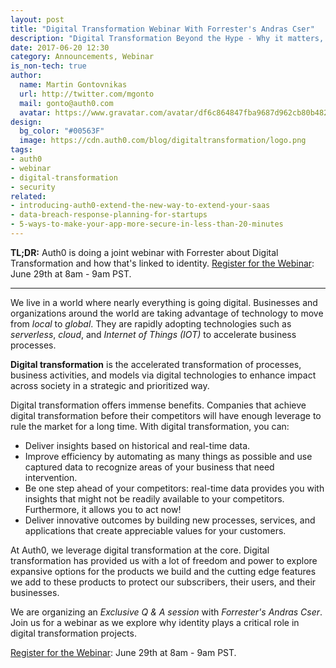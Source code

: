 ```yaml
---
layout: post
title: "Digital Transformation Webinar With Forrester's Andras Cser"
description: "Digital Transformation Beyond the Hype - Why it matters, and the importance of identity."
date: 2017-06-20 12:30
category: Announcements, Webinar
is_non-tech: true
author:
  name: Martin Gontovnikas
  url: http://twitter.com/mgonto
  mail: gonto@auth0.com
  avatar: https://www.gravatar.com/avatar/df6c864847fba9687d962cb80b482764??s=60
design:
  bg_color: "#00563F"
  image: https://cdn.auth0.com/blog/digitaltransformation/logo.png
tags:
- auth0
- webinar
- digital-transformation
- security
related:
- introducing-auth0-extend-the-new-way-to-extend-your-saas
- data-breach-response-planning-for-startups
- 5-ways-to-make-your-app-more-secure-in-less-than-20-minutes
---
```


**TL;DR:** Auth0 is doing a joint webinar with Forrester about Digital Transformation and how that's linked to identity. [Register for the Webinar](https://register.gotowebinar.com/register/6951472434145730819): June 29th at 8am - 9am PST.

---

We live in a world where nearly everything is going digital. Businesses and organizations around the world are taking advantage of technology to move from *local* to *global*. They are rapidly adopting technologies such as *serverless*, *cloud*, and *Internet of Things (IOT)* to accelerate business processes.

**Digital transformation** is the accelerated transformation of processes, business activities, and models via digital technologies to enhance impact across society in a strategic and prioritized way.

Digital transformation offers immense benefits. Companies that achieve digital transformation before their competitors will have enough leverage to rule the market for a long time. With digital transformation, you can:

* Deliver insights based on historical and real-time data.
* Improve efficiency by automating as many things as possible and use captured data to recognize areas of your business that need intervention.
* Be one step ahead of your competitors: real-time data provides you with insights that might not be readily available to your competitors. Furthermore, it allows you to act now!
* Deliver innovative outcomes by building new processes, services, and applications that create appreciable values for your customers.

At Auth0, we leverage digital transformation at the core. Digital transformation has provided us with a lot of freedom and power to explore expansive options for the products we build and the cutting edge features we add to these products to protect our subscribers, their users, and their businesses.

We are organizing an *Exclusive Q & A session* with *Forrester's Andras Cser*. Join us for a webinar as we explore why identity plays a critical role in digital transformation projects.

[Register for the Webinar](https://register.gotowebinar.com/register/6951472434145730819): June 29th at 8am - 9am PST.
